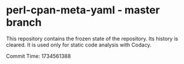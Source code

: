 # perl-cpan-meta-yaml - master branch

This repository contains the frozen state of the repository.
Its history is cleared. It is used only for static code
analysis with Codacy.

Commit Time: 1734561388